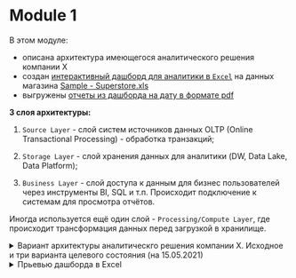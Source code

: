 # Module 1

В этом модуле:
- описана архитектура имеющегося аналитического решения компании X
- создан [интерактивный дашборд для аналитики в `Excel`](https://github.com/ReIZzz/DE-101/blob/main/Module%201/Superstore%20Dashboard/Superstore%20Dashboard.xlsx) на данных магазина [Sample - Superstore.xls](https://github.com/Data-Learn/data-engineering/blob/master/DE-101%20Modules/Module01/DE%20-%20101%20Lab%201.1/Sample%20-%20Superstore.xls)
- выгружены [отчеты из дашборда на дату в формате pdf](https://github.com/ReIZzz/DE-101/blob/main/Module%201/Superstore%20Dashboard/Состояние%20Superstore%20на%20дату.pdf)

**3 слоя архитектуры:**
1. `Source Layer` - слой систем источников данных OLTP (Online Transactional Processing) - обработка транзакций;

2. `Storage Layer` - слой хранения данных для аналитики (DW, Data Lake, Data Platform);

3. `Business Layer` - слой доступа к данным для бизнес пользователей через инструменты BI, SQL и т.п. Происходит подключение к системам для просмотра отчётов. 

Иногда используется ещё один слой - `Processing/Compute Layer`, где происходит трансформация данных перед загрузкой в хранилище.

<details>
  <summary>Вариант архитектуры аналитическго решения компании X. Исходное и три варианта целевого состояния (на 15.05.2021)</summary>
  
  ![Architecture](https://github.com/ReIZzz/DE-101/blob/main/Module%201/Architecture/Architecture.png)
  
</details>

<details>
  <summary>Прьевью дашборда в Excel</summary>
  
  ![Architecture](!!!!!!!!!!!!!!!!!!!!!!!!!!!!!!!!!!!)
  
</details>
